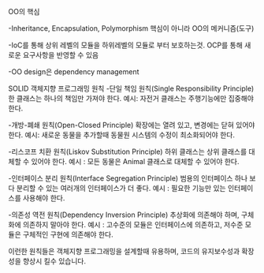 OO의 핵심

-Inheritance, Encapsulation, Polymorphism
  핵심이 아니라 OO의 메커니즘(도구)
  
-IoC를 통해 상위 레벨의 모듈을 하위레벨의 모듈로 부터 보호하는것.
  OCP를 통해 새로운 요구사항을 반영할 수 있음
  
-OO design은 dependency management


SOLID 객체지향 프로그래밍 원칙
  -단일 책임 원칙(Single Responsibility Principle)
  한 클래스는 하나의 책임만 가져야 한다.
  예시: 자전거 클래스는 주행기능에만 집중해야 한다.
  
  -개방-폐쇄 원칙(Open-Closed Principle)
  확장에는 열려 있고, 변경에는 닫혀 있어야 한다.
  예시: 새로운 동물을 추가할때 동물원 시스템의 수정이 최소화되어야 한다.
  
  -리스코프 치환 원칙(Liskov Substitution Principle)
  하위 클래스는 상위 클래스를 대체할 수 있어야 한다.
  예시 : 모든 동물은 Animal 클래스로 대체할 수 있어야 한다.
  
  -인터페이스 분리 원칙(Interface Segregation Principle)
  범용의 인터페이스 하나 보다 분리할 수 있는 여러개의 인터페이스가 더 좋다.
  예시 : 필요한 기능만 있는 인터페이스를 사용해야 한다.
  
  -의존성 역전 원칙(Dependency Inversion Principle)
  추상화에 의존해야 하며, 구체화에 의존하지 말아야 한다.
  예시 : 고수준의 모듈은 인터페이스에 의존하고, 저수준 모듈은 구체적인 구현에 의존해야 한다.
  
  이런한 원칙들은 객체지향 프로그래밍을 설계할때 유용하며, 코드의 유지보수성과 확장성을 향상시 킬수 있습니다.
